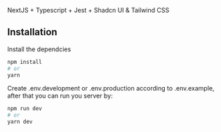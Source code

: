 NextJS + Typescript + Jest + Shadcn UI & Tailwind CSS

## Installation

Install the dependcies

```bash
npm install
# or
yarn
```

Create .env.development or .env.production according to .env.example, after that you can run you server by:

```bash
npm run dev
# or
yarn dev
```
